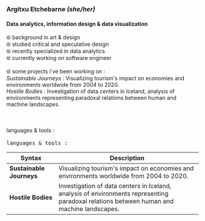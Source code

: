 ### Argitxu Etchebarne *(she/her)*
#### Data analytics, information design & data visualization
⦾ background in art & design\
⦾ studied critical and speculative design\
⦾ recently specialized in data analytics\
⦾ currently working on software engineer\
<br/>
⦾ some projects i've been working on :\
*Sustainable Journeys* : Visualizing tourism's impact on economies and environments worldwide from 2004 to 2020.\
*Hostile Bodies* : Investigation of data centers in Iceland, analysis of environments representing paradoxal relations between human and machine landscapes.\
<br/>
<br/>
<br/>languages & tools :\
<br/><samp>languages & tools : </samp>



| Syntax | Description |
| ----------- | ----------- |
| **Sustainable Journeys** | Visualizing tourism's impact on economies and environments worldwide from 2004 to 2020. |
| **Hostile Bodies** | Investigation of data centers in Iceland, analysis of environments representing paradoxal relations between human and machine landscapes. |


